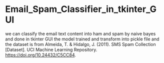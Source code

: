 # Email_Spam_Classifier_in_tkinter_GUI
we can classify the email text content into ham and spam by naive bayes and done in tkinter GUI 
the model trained and transform into pickle file and the dataset is from Almeida, T. & Hidalgo, J. (2011). SMS Spam Collection [Dataset]. UCI Machine Learning Repository. https://doi.org/10.24432/C5CC84.

